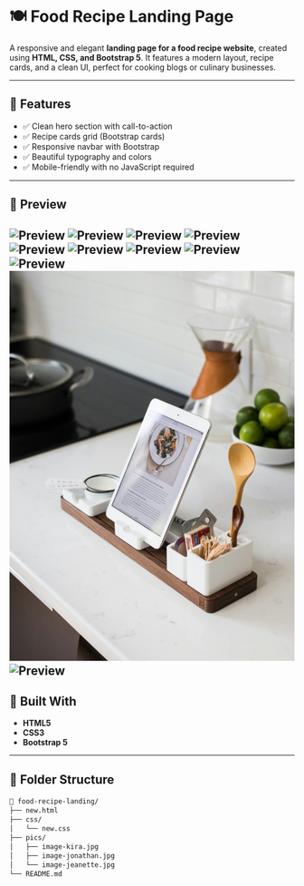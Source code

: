 # 🍽️ Food Recipe Landing Page

A responsive and elegant **landing page for a food recipe website**, created using **HTML, CSS, and Bootstrap 5**. It features a modern layout, recipe cards, and a clean UI, perfect for cooking blogs or culinary businesses.

---

## 🌟 Features

- ✅ Clean hero section with call-to-action
- ✅ Recipe cards grid (Bootstrap cards)
- ✅ Responsive navbar with Bootstrap
- ✅ Beautiful typography and colors
- ✅ Mobile-friendly with no JavaScript required

---

## 📸 Preview

![Preview](./pics/143ec9242c4.png)
![Preview](/pics/4fcZ56pgZLN%20(1).png)
![Preview](./pics/c072942b4d4.png)
![Preview](./pics/MLS4ZURZN01.png)
![Preview](./pics/MaUcRXjm0Jd%20(4).png)
![Preview](./pics/InfLx1F8bh2.png)
![Preview](./pics/MaUcRXjm0Jd%20(3).png)
![Preview](./pics/MaUcRXjm0Jd%20(2).png)
![Preview](./pics/MaUcRXjm0Jd%20(1).png)
![Preview](./pics/jeff-sheldon-6MT4_Ut8a3Y-unsplash.jpg)
![Preview](./pics/Y0LfUxVFRq5.png)
---

## 🔧 Built With

- **HTML5**
- **CSS3**
- **Bootstrap 5**

---

## 📁 Folder Structure

```plaintext
📁 food-recipe-landing/
├── new.html
├── css/
│   └── new.css
├── pics/
│   ├── image-kira.jpg
│   ├── image-jonathan.jpg
│   └── image-jeanette.jpg
└── README.md
